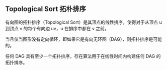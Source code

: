## Topological Sort 拓朴排序

有向图的拓扑排序（Topological Sort）是其顶点的线性排序，使得对于从顶点 u 到顶点 v 的每个有向边 uv，u 在排序中都在 v 之前。

当且仅当图形没有定向循环，即如果它是有向无环图（DAG），则拓扑排序是可能的。

任何 DAG 具有至少一个拓扑排序，存在算法用于在线性时间内构建任何 DAG 的拓扑排序。